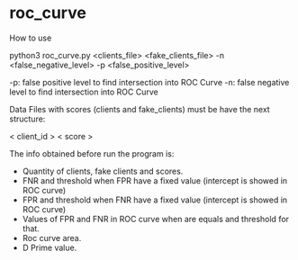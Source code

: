 # roc_curve

How to use

python3 roc_curve.py <clients_file> <fake_clients_file> -n <false_negative_level> -p <false_positive_level>
  
  -p: false positive level to find intersection into ROC Curve
  -n: false negative level to find intersection into ROC Curve

Data Files with scores (clients and fake_clients) must be have the next structure:

< client_id > < score > 
  
The info obtained before run the program is: 
- Quantity of clients, fake clients and scores.
- FNR and threshold when FPR have a fixed value (intercept is showed in ROC curve)
- FPR and threshold when FNR have a fixed value (intercept is showed in ROC curve)
- Values of FPR and FNR in ROC curve when are equals and threshold for that.
- Roc curve area. 
- D Prime value.

